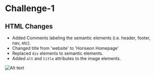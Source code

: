 # Challenge-1
## HTML Changes
- Added Comments labeling the semantic elements (i.e. header, footer, nav, etc).
- Changed title from 'website' to 'Horiseon Homepage'
- Replaced `div` elements to semantic elements.
- Added `alt` and `title` attributes to the image elements.

![Alt text](link)

